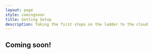 ```yaml
---
layout: page
style: comingsoon
title: Getting Setup
description: Taking the first steps on the ladder to the cloud
---
```


## Coming soon!